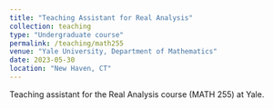 ```yaml
---
title: "Teaching Assistant for Real Analysis"
collection: teaching
type: "Undergraduate course"
permalink: /teaching/math255
venue: "Yale University, Department of Mathematics"
date: 2023-05-30
location: "New Haven, CT"
---
```


Teaching assistant for the Real Analysis course (MATH 255) at Yale.
